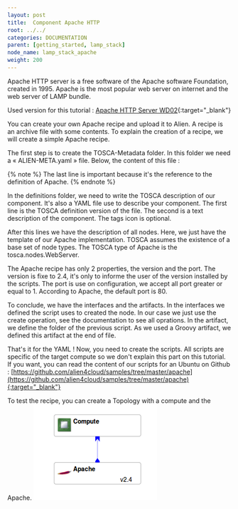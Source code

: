 ```yaml
---
layout: post
title:  Component Apache HTTP
root: ../../
categories: DOCUMENTATION
parent: [getting_started, lamp_stack]
node_name: lamp_stack_apache
weight: 200
---
```

Apache HTTP server is a free software of the Apache software Foundation, created in 1995. Apache is the most popular web server on internet and the web server of LAMP bundle.

Used version for this tutorial : [Apache HTTP Server WD02](https://github.com/alien4cloud/samples/tree/wd02/apache){:target="_blank"}

You can create your own Apache recipe and upload it to Alien. A recipe is an archive file with some contents. To explain the creation of a recipe, we will create a simple Apache recipe.

The first step is to create the TOSCA-Metadata folder. In this folder we need a « ALIEN-META.yaml » file. Below, the content of this file :

<script src="https://gist.github.com/OresteVisari/3440fa2cc51e1c883173.js"></script>

{% note %}
The last line is important because it's the reference to the definition of Apache.
{% endnote %}

In the definitions folder, we need to write the TOSCA description of our component. It's also a YAML file use to describe your component. The first line is the TOSCA definition version of the file. The second is a text description of the component. The tags icon is optional.

<script src="https://gist.github.com/OresteVisari/fadc6e7504c804922f8d.js"></script>

After this lines we have the description of all nodes. Here, we just have the template of our Apache implementation. TOSCA assumes the existence of a base set of node types. The TOSCA type of Apache is the tosca.nodes.WebServer.

The Apache recipe has only 2 properties, the version and the port. The version is fixe to 2.4, it's only to informe the user of the version installed by the scripts. The port is use on configuration, we accept all port greater or equal to 1. According to Apache, the default port is 80.

<script src="https://gist.github.com/OresteVisari/050034534980988a21e1.js"></script>

To conclude, we have the interfaces and the artifacts. In the interfaces we defined the script uses to created the node. In our case we just use the create operation, see the documentation to see all oprations. In the artifact, we define the folder of the previous script. As we used a Groovy artifact, we defined this artifact at the end of file.

<script src="https://gist.github.com/OresteVisari/34eac7137dbcf5a60c05.js"></script>

That's it for the YAML ! Now, you need to create the scripts. All scripts are specific of the target compute so we don't explain this part on this tutorial. If you want, you can read the content of our scripts for an Ubuntu on Github : [https://github.com/alien4cloud/samples/tree/master/apache](https://github.com/alien4cloud/samples/tree/master/apache){:target="_blank"}

To test the recipe, you can create a Topology with a compute and the Apache.
[![Apache Topology](../../images/developer_guide/small-apache-topology.png)](../../images/developer_guide/small-apache-topology.png)
